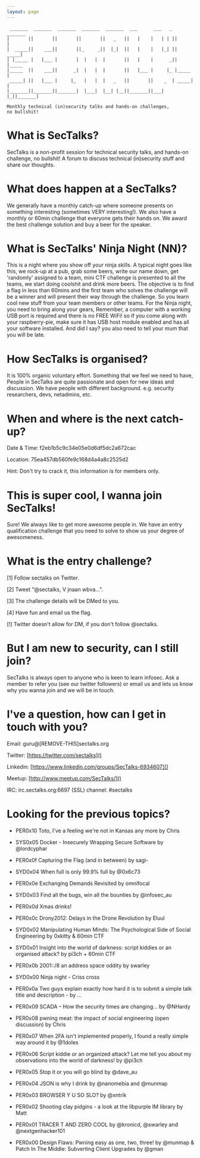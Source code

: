 ```yaml
---
layout: page
---
```


     _______  _______  _______  _______  _______  ___      ___   _  _______ 
    |       ||       ||       ||       ||   _   ||   |    |   | | ||       |
    |  _____||    ___||       ||_     _||  |_|  ||   |    |   |_| ||  _____|
    | |_____ |   |___ |       |  |   |  |       ||   |    |      _|| |_____ 
    |_____  ||    ___||      _|  |   |  |       ||   |___ |     |_ |_____  |
     _____| ||   |___ |     |_   |   |  |   _   ||       ||    _  | _____| |
    |_______||_______||_______|  |___|  |__| |__||_______||___| |_||_______|

    Monthly technical (in)security talks and hands-on challenges,
    no bullshit!

# What is SecTalks?

SecTalks is a non-profit session for technical security talks, 
and hands-on challenge, no bullshit! A forum to discuss technical 
(in)security stuff and share our thoughts. 


# What does happen at a SecTalks?

We generally have a monthly catch-up where someone presents on
something interesting (sometimes VERY interesting!). We also have a monthly 
or 60min challenge that everyone gets their hands on. We award the best 
challenge solution and buy a beer for the speaker.


# What is SecTalks' Ninja Night (NN)?

This is a night where you show off your ninja skills. A typical night goes like this,
we rock-up at a pub, grab some beers, write our name down, get 'randomly' assigned 
to a team, mini CTF challenge is presented to all the teams, we start doing coolshit 
and drink more beers. The objective is to find a flag in less than 60mins and the first team 
who solves the challenge will be a winner and will present their way through the 
challenge. So you learn cool new stuff from your team members or other teams. 
For the Ninja night, you need to bring along your gears, Remember, a computer with a 
working USB port is required and there is no FREE WiFi! so if you come along with 
your raspberry-pie, make sure it has USB host module enabled and has all your 
software installed. 
And did I say? you also need to tell your mum that you will be late.


# How SecTalks is organised?

It is 100% organic voluntary effort. Something that we feel we need to have,  
People in SecTalks are quite passionate and open for new ideas and discussion. 
We have people with different background. 
e.g. security researchers, devs, netadmins, etc.


# When and where is the next catch-up?

Date & Time:  f2eb1b5c9c34e05e0d6df5dc2a672cac

Location:     75ea457db560fe9c168d4a4a8c2525d2

Hint: Don't try to crack it, this information is for members only.

# This is super cool, I wanna join SecTalks!

Sure! We always like to get more awesome people in. 
We have an entry qualification challenge that you need 
to solve to show us your degree of awesomeness.

# What is the entry challenge?

[1] Follow sectalks on Twitter. 

[2] Tweet "@sectalks, V jnaan wbva...".

[3] The challenge details will be DMed to you.

[4] Have fun and email us the flag.

[!] Twitter doesn't allow for DM, if you don't follow @sectalks.

# But I am new to security, can I still join?

SecTalks is always open to anyone who is keen to learn infosec. 
Ask a member to refer you (see our twitter followers) or email us and 
lets us know why you wanna join and we will be in touch.

# I've a question, how can I get in touch with you?

Email: guru@[REMOVE-THIS]sectalks.org 

Twitter: [https://twitter.com/sectalks]()

Linkedin: [https://www.linkedin.com/groups/SecTalks-6934607]()

Meetup: [http://www.meetup.com/SecTalks/]()

IRC: irc.sectalks.org:6697 (SSL) channel: #sectalks

# Looking for the previous topics?

* PER0x10 Toto, I've a feeling we're not in Kansas any more by Chris

* SYS0x05 Docker - Insecurely Wrapping Secure Software by @lordcyphar

* PER0x0f Capturing the Flag (and in between) by sagi-

* SYD0x04 When full is only 99.9% full by @0x6c73

* PER0x0e Exchanging Demands Revisited by omnifocal

* SYD0x03 Find all the bugs, win all the bounties by @infosec_au

* PER0x0d Xmas drinks!

* PER0x0c Drony2012: Delays in the Drone Revolution by Eluul

* SYD0x02 Manipulating Human Minds: The Psychological Side of Social Engineering by 0xkitty & 60min CTF

* SYD0x01 Insight into the world of darkness: script kiddies or an organised attack? by pi3ch + 60min CTF

* PER0x0b 2001::/8 an address space oddity by swarley

* SYD0x00 Ninja night - Criss cross

* PER0x0a Two guys explain exactly how hard it is to submit a simple talk title and description - by ...

* PER0x09 SCADA – How the security times are changing... by @NHardy

* PER0x08 pwning meat: the impact of social engineering (open discussion) by Chris

* PER0x07 When 2FA isn't implemented properly, I found a really simple way around it by @1doles

* PER0x06 Script kiddie or an organized attack? Let me tell you about my observations into the world of darkness! by @pi3ch

* PER0x05 Stop it or you will go blind by @dave_au

* PER0x04 JSON is why I drink by @nanomebia and @munmap

* PER0x03 BROWSER Y U SO SLO? by @xntrik

* PER0x02 Shooting clay pidgins - a look at the libpurple IM library by Matt

* PER0x01 TRACER T AND ZERO COOL by @kronicd, @swarley and @nextgenhacker101

* PER0x00 Design Flaws: Pwning easy as one, two, three! by @munmap & Patch In The Middle: Subverting Client Upgrades by @gman
